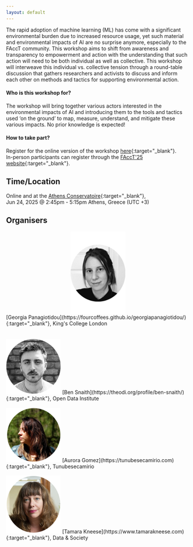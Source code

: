 ```yaml
---
layout: default
---
```


The rapid adoption of machine learning (ML) has come with a significant environmental burden due to increased resource usage, yet such material and environmental impacts of AI are no surprise anymore, especially to the FAccT community. This workshop aims to shift from awareness and transparency to empowerment and action with the understanding that such action will need to be both individual as well as collective. This workshop will interweave this individual vs. collective tension through a round-table discussion that gathers researchers and activists to discuss and inform each other on methods and tactics for supporting environmental action.  

#### Who is this workshop for?

The workshop will bring together various actors interested in the environmental impacts of AI and introducing them to the tools and tactics used ‘on the ground’ to map, measure, understand, and mitigate these various impacts. No prior knowledge is expected! 

#### How to take part?

Register for the online version of the workshop [here](){:target="_blank"}.
<br>
In-person participants can register through the [FAccT'25 website](https://facctconference.org){:target="_blank"}.

## Time/Location
Online and at the [Athens Conservatoire](https://www.athensconservatoire.gr/){:target="_blank"},
<br>
Jun 24, 2025 @ 2:45pm - 5:15pm Athens, Greece (UTC +3)

## Organisers 
<img src="assets/css/georgia2.png" alt="Georgia's Photo" width="150" style="display: block; margin: auto;"/>
<div style="display: block; margin: auto;"> [Georgia Panagiotidou](https://fourcoffees.github.io/georgiapanagiotidou/){:target="_blank"}, King's College London </div>
<br>
<br>
<img src="assets/css/ben.png" alt="Ben's Photo" width="150"/>
[Ben Snaith](https://theodi.org/profile/ben-snaith/){:target="_blank"}, Open Data Institute   

<br>
<br>
<img src="assets/css/tunebe.png" alt="Aurora's Photo" width="150"/>
[Aurora Gomez](https://tunubesecamirio.com){:target="_blank"}, Tunubesecamirio  

<br>
<br>
<img src="assets/css/tkneese.png" alt="Tamara's Photo" width="150"/>
[Tamara Kneese](https://www.tamarakneese.com){:target="_blank"}, Data & Society

<br>
<br>
